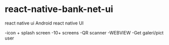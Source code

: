 # react-native-bank-net-ui
react native ui
Android react native UI

-icon + splash screen
-10+ screens
-QR scanner
-WEBVIEW
-Get galeri/pict user

